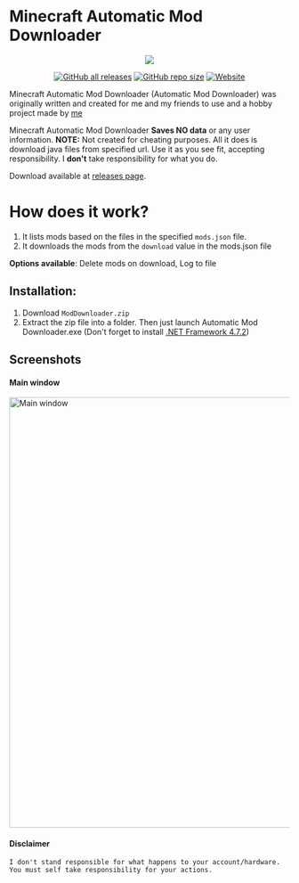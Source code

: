 ﻿
# Minecraft Automatic Mod Downloader 
<p align="center">
  <a href="https://sneaky.pink">
    <img src="https://sneaky.pink/images/automaticmoddownloaderbanner.jpg"></a>
</p>
<p align="center">
<a href="https://github.com/MageSneaky/Automatic-Mod-Downloader/releases"><img alt="GitHub all releases" src="https://img.shields.io/github/downloads/MageSneaky/Automatic-Mod-Downloader/total?color=pink&label=Downloads&logo=github&style=flat-square"></a>
<a href="https://github.com/MageSneaky/Automatic-Mod-Downloader"><img alt="GitHub repo size" src="https://img.shields.io/github/repo-size/MageSneaky/Automatic-Mod-Downloader?color=pink&label=Repo%20Size&logo=github&style=flat-square"></a>
<a href="https://sneaky.pink"><img alt="Website" src="https://img.shields.io/website?down_color=pink&down_message=sneaky.pink&label=Website&up_color=pink&up_message=sneaky.pink&url=https%3A%2F%2Fsneaky.pink"></a>
</p>
Minecraft Automatic Mod Downloader (Automatic Mod Downloader) was originally written and created for me and my friends to use and a hobby project made by <a href="https://sneaky.pink">me</a>

Minecraft Automatic Mod Downloader **Saves NO data** or any user information.
**NOTE:** Not created for cheating purposes. All it does is download java files from specified url. Use it as you see fit, accepting responsibility. I  **don't** take responsibility for what you do.

Download available at [releases page](https://github.com/MageSneaky/Automatic-Mod-Downloader/releases).

 # How does it work?
1.  It lists mods based on the files in the specified `mods.json` file.
2.  It downloads the mods from the `download` value in the mods.json file

**Options available**: Delete mods on download, Log to file

## Installation:
1. Download `ModDownloader.zip`
2. Extract the zip file into a folder. Then just launch Automatic Mod Downloader.exe (Don't forget to install <a href="https://dotnet.microsoft.com/en-us/download/dotnet-framework/net472">.NET Framework 4.7.2</a>)
## Screenshots
<p>
<h4>Main window</h4>
  <img alt="Main window" src="https://i.imgur.com/LyA1lMC.png" width=773">
</p>

#### Disclaimer

```
I don't stand responsible for what happens to your account/hardware. You must self take responsibility for your actions.
```
